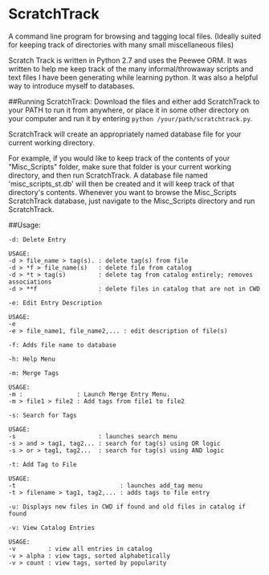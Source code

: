 # ScratchTrack
A command line program for browsing and tagging local files. (Ideally suited for keeping track of directories with many small miscellaneous files)

Scratch Track is written in Python 2.7 and uses the Peewee ORM. It was written to help me keep track of the many informal/throwaway
scripts and text files I have been generating while learning python. It was also a helpful way to introduce myself to databases.


##Running ScratchTrack:
Download the files and either add ScratchTrack to your PATH to run it from anywhere, or place it in some other directory on your computer and run it by entering `python /your/path/scratchtrack.py`.

ScratchTrack will create an appropriately named database file for your current working directory. 

For example, if you would like to keep track of the contents of your "Misc_Scripts" folder, make sure that folder is your current working directory, and then run ScratchTrack. A database file named 'misc_scripts_st.db' will then be created and it will keep track of that directory's contents. Whenever you want to browse the Misc_Scripts ScratchTrack database, just navigate to the Misc_Scripts directory and run ScratchTrack.


##Usage:

`-d: Delete Entry`

    USAGE:
    -d > file_name > tag(s). : delete tag(s) from file                           
    -d > *f > file_name(s)   : delete file from catalog
    -d > *t > tag(s)         : delete tag from catalog entirely; removes associations
    -d > **f                 : delete files in catalog that are not in CWD
  
`-e: Edit Entry Description`

    USAGE:
    -e 
    -e > file_name1, file_name2,... : edit description of file(s)
`-f: Adds file name to database`

`-h: Help Menu`

`-m: Merge Tags`

    USAGE:
    -m :               : Launch Merge Entry Menu. 
    -m > file1 > file2 : Add tags from file1 to file2
    
`-s: Search for Tags`

    USAGE:
    -s                       : launches search menu
    -s > and > tag1, tag2... : search for tag(s) using OR logic
    -s > or > tag1, tag2...  : search for tag(s) using AND logic
    
`-t: Add Tag to File`

    USAGE:
    -t                             : launches add_tag menu
    -t > filename > tag1, tag2,... : adds tags to file entry
    
`-u: Displays new files in CWD if found and old files in catalog if found`

`-v: View Catalog Entries`

    USAGE:
    -v         : view all entries in catalog
    -v > alpha : view tags, sorted alphabetically
    -v > count : view tags, sorted by popularity
    
